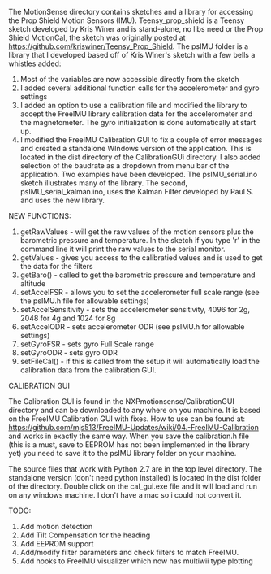 The MotionSense directory contains sketches and a library for accessing the Prop Shield Motion Sensors (IMU).  Teensy_prop_shield is a Teensy sketch developed by Kris Winer and is stand-alone, no libs need or the Prop Shield MotionCal, the sketch was originally posted at https://github.com/kriswiner/Teensy_Prop_Shield.  The psIMU folder is a library that I developed based off of Kris Winer's sketch with a few bells a whistles added:
1. Most of the variables are now accessible directly from the sketch
2. I added several additional function calls for the accelerometer and gyro settings
3. I added an option to use a calibration file and modified the library to accept the FreeIMU library calibration data for the accelerometer and the magnetometer.  The gyro initialization is done automatically at start up.
4. I modified the FreeIMU Calibration GUI to fix a couple of error messages and created a standalone WIndows version of the application.  This is located in the dist directory of the CalibrationGUi directory.  I also added selection of the baudrate as a dropdown from menu bar of the application.
Two examples have been developed.  The psIMU_serial.ino sketch illustrates many of the library.  The second, psIMU_serial_kalman.ino, uses the Kalman Filter developed by Paul S. and uses the new library.

NEW FUNCTIONS:
1.  getRawValues - will get the raw values of the motion sensors plus the barometric pressure and temperature.  In the sketch if you type 'r' in the command line it will print the raw values to the serial monitor.
2.	getValues - gives you access to the calibratied values and is used to get the data for the filters
3.  getBaro() - called to get the barometric pressure and temperature and altitude
4.  setAccelFSR - allows you to set the accelerometer full scale range (see the psIMU.h file for allowable settings)
5.  setAccelSensitivity - sets the accelerometer sensitivity, 4096 for 2g, 2048 for 4g and 1024 for 8g
6.  setAccelODR - sets accelerometer ODR (see psIMU.h for allowable settings)
7.	setGyroFSR -  sets gyro Full Scale range
8.  setGyroODR - sets gyro ODR
9.	setFileCal() - if this is called from the setup it will automatically load the calibration data from the calibration GUI.

CALIBRATION GUI

The Calibration GUI is found in the NXPmotionsense/CalibrationGUI directory and can be downloaded to any where on you machine.  It is based on the FreeIMU Calibration GUI with fixes.  How to use can be found at: https://github.com/mjs513/FreeIMU-Updates/wiki/04.-FreeIMU-Calibration and works in exactly the same way.  When you save the calibration.h file (this is a must, save to EEPROM has not been implemented in the library yet) you need to save it to the psIMU library folder on your machine.

The source files that work with Python 2.7 are in the top level directory.  The standalone version (don't need python installed) is located in the dist folder of the directory.  Double click on the cal_gui.exe file and it will load and run on any windows machine.  I don't have a mac so i could not convert it.

TODO:
1. Add motion detection
2. Add Tilt Compensation for the heading
3. Add EEPROM support
4. Add/modify filter parameters and check filters to match FreeIMU.
5. Add hooks to FreeIMU visualizer which now has multiwii type plotting
